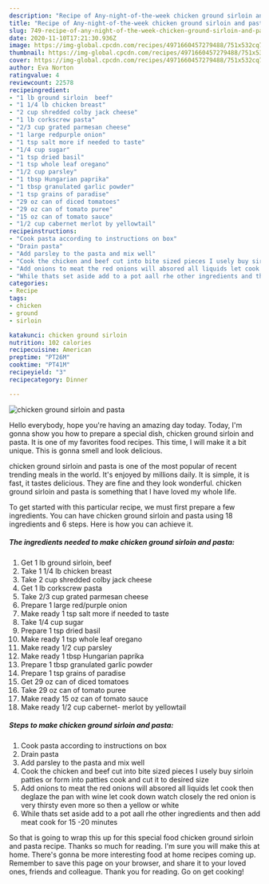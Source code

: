 ```yaml
---
description: "Recipe of Any-night-of-the-week chicken ground sirloin and pasta"
title: "Recipe of Any-night-of-the-week chicken ground sirloin and pasta"
slug: 749-recipe-of-any-night-of-the-week-chicken-ground-sirloin-and-pasta
date: 2020-11-10T17:21:30.936Z
image: https://img-global.cpcdn.com/recipes/4971660457279488/751x532cq70/chicken-ground-sirloin-and-pasta-recipe-main-photo.jpg
thumbnail: https://img-global.cpcdn.com/recipes/4971660457279488/751x532cq70/chicken-ground-sirloin-and-pasta-recipe-main-photo.jpg
cover: https://img-global.cpcdn.com/recipes/4971660457279488/751x532cq70/chicken-ground-sirloin-and-pasta-recipe-main-photo.jpg
author: Eva Norton
ratingvalue: 4
reviewcount: 22578
recipeingredient:
- "1 lb ground sirloin  beef"
- "1 1/4 lb chicken breast"
- "2 cup shredded colby jack cheese"
- "1 lb corkscrew pasta"
- "2/3 cup grated parmesan cheese"
- "1 large redpurple onion"
- "1 tsp salt more if needed to taste"
- "1/4 cup sugar"
- "1 tsp dried basil"
- "1 tsp whole leaf oregano"
- "1/2 cup parsley"
- "1 tbsp Hungarian paprika"
- "1 tbsp granulated garlic powder"
- "1 tsp grains of paradise"
- "29 oz can of diced tomatoes"
- "29 oz can of tomato puree"
- "15 oz can of tomato sauce"
- "1/2 cup cabernet merlot by yellowtail"
recipeinstructions:
- "Cook pasta according to instructions on box"
- "Drain pasta"
- "Add parsley to the pasta and mix well"
- "Cook the chicken and beef cut into bite sized pieces I usely buy sirloin patties or form into patties cook and cut it to desired size"
- "Add onions to meat the red onions will absored all liquids let cook then deglaze the pan with wine let cook down watch closely the red onion is very thirsty even more so then a yellow or white"
- "While thats set aside add to a pot aall rhe other ingredients and then add meat cook for 15 -20 minutes"
categories:
- Recipe
tags:
- chicken
- ground
- sirloin

katakunci: chicken ground sirloin 
nutrition: 102 calories
recipecuisine: American
preptime: "PT26M"
cooktime: "PT41M"
recipeyield: "3"
recipecategory: Dinner

---
```



![chicken ground sirloin and pasta](https://img-global.cpcdn.com/recipes/4971660457279488/751x532cq70/chicken-ground-sirloin-and-pasta-recipe-main-photo.jpg)

Hello everybody, hope you're having an amazing day today. Today, I'm gonna show you how to prepare a special dish, chicken ground sirloin and pasta. It is one of my favorites food recipes. This time, I will make it a bit unique. This is gonna smell and look delicious.

chicken ground sirloin and pasta is one of the most popular of recent trending meals in the world. It's enjoyed by millions daily. It is simple, it is fast, it tastes delicious. They are fine and they look wonderful. chicken ground sirloin and pasta is something that I have loved my whole life.




To get started with this particular recipe, we must first prepare a few ingredients. You can have chicken ground sirloin and pasta using 18 ingredients and 6 steps. Here is how you can achieve it.

<!--inarticleads1-->

##### The ingredients needed to make chicken ground sirloin and pasta:

1. Get 1 lb ground sirloin,  beef
1. Take 1 1/4 lb chicken breast
1. Take 2 cup shredded colby jack cheese
1. Get 1 lb corkscrew pasta
1. Take 2/3 cup grated parmesan cheese
1. Prepare 1 large red/purple onion
1. Make ready 1 tsp salt more if needed to taste
1. Take 1/4 cup sugar
1. Prepare 1 tsp dried basil
1. Make ready 1 tsp whole leaf oregano
1. Make ready 1/2 cup parsley
1. Make ready 1 tbsp Hungarian paprika
1. Prepare 1 tbsp granulated garlic powder
1. Prepare 1 tsp grains of paradise
1. Get 29 oz can of diced tomatoes
1. Take 29 oz can of tomato puree
1. Make ready 15 oz can of tomato sauce
1. Make ready 1/2 cup cabernet- merlot by yellowtail




<!--inarticleads2-->

##### Steps to make chicken ground sirloin and pasta:

1. Cook pasta according to instructions on box
1. Drain pasta
1. Add parsley to the pasta and mix well
1. Cook the chicken and beef cut into bite sized pieces I usely buy sirloin patties or form into patties cook and cut it to desired size
1. Add onions to meat the red onions will absored all liquids let cook then deglaze the pan with wine let cook down watch closely the red onion is very thirsty even more so then a yellow or white
1. While thats set aside add to a pot aall rhe other ingredients and then add meat cook for 15 -20 minutes




So that is going to wrap this up for this special food chicken ground sirloin and pasta recipe. Thanks so much for reading. I'm sure you will make this at home. There's gonna be more interesting food at home recipes coming up. Remember to save this page on your browser, and share it to your loved ones, friends and colleague. Thank you for reading. Go on get cooking!
